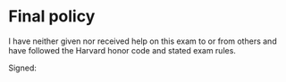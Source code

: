Final policy
============

I have neither given nor received help on this exam to or from others and have
followed the Harvard honor code and stated exam rules.

Signed:
